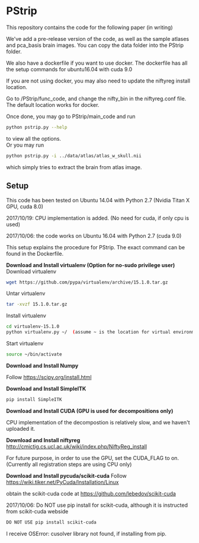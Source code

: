 # PStrip
This repository contains the code for the following paper (in writing)

We've add a pre-release version of the code, as well as the sample atlases and pca_basis brain images. You can copy the data folder into the PStrip folder.

We also have a dockerfile if you want to use docker. The dockerfile has all the setup commands for ubuntu16.04 with cuda 9.0

If you are not using docker, you may also need to update the niftyreg install location.   

Go to /PStrip/func_code, and change the nifty_bin in the niftyreg.conf file. The default location works for docker.  
  
Once done, you may go to PStrip/main_code and run 
```bash
python pstrip.py --help
```  
to view all the options.    
Or you may run   
```bash
python pstrip.py -i ../data/atlas/atlas_w_skull.nii  
```
which simply tries to extract the brain from atlas image.  

## Setup
This code has been tested on Ubuntu 14.04 with Python 2.7 (Nvidia Titan X GPU, cuda 8.0)

2017/10/19: CPU implementation is added. (No need for cuda, if only cpu is used)

2017/10/06: the code works on Ubuntu 16.04 with Python 2.7 (cuda 9.0)

This setup explains the procedure for PStrip. The exact command can be found in the Dockerfile.   

**Download and Install virtualenv (Option for no-sudo privilege user)**
Download virtualenv
```bash
wget https://github.com/pypa/virtualenv/archive/15.1.0.tar.gz
```
Untar virtualenv
```bash
tar -xvzf 15.1.0.tar.gz
```
Install virtualenv
```bash
cd virtualenv-15.1.0
python virtualenv.py ~/  (assume ~ is the location for virtual environment)
```
Start virtualenv
```bash
source ~/bin/activate
```
**Download and Install Numpy**

Follow https://scipy.org/install.html

**Download and Install SimpleITK**
```bash
pip install SimpleITK
```
**Download and Install CUDA (GPU is used for decompositions only)**

CPU implementation of the decompostion is relatively slow, and we haven't uploaded it.

**Download and Install niftyreg**
http://cmictig.cs.ucl.ac.uk/wiki/index.php/NiftyReg_install

For future purpose, in order to use the GPU, set the CUDA_FLAG to on. (Currently all registration steps are using CPU only)

**Download and Install pycuda/scikit-cuda**
Follow https://wiki.tiker.net/PyCuda/Installation/Linux

obtain the scikit-cuda code at https://github.com/lebedov/scikit-cuda

2017/10/06: Do NOT use pip install for scikit-cuda, although it is instructed from scikit-cuda webside
```bash
DO NOT USE pip install scikit-cuda
```
I receive OSError: cusolver library not found, if installing from pip.
